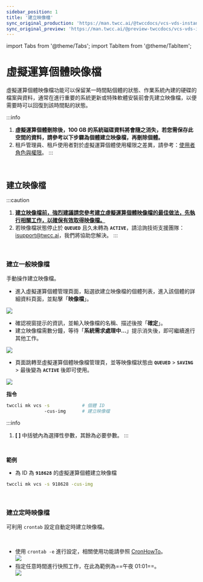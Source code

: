 ```yaml
---
sidebar_position: 1
title: '建立映像檔'
sync_original_production: 'https://man.twcc.ai/@twccdocs/vcs-vds-instance-image-zh'
sync_original_preview: 'https://man.twcc.ai/@preview-twccdocs/vcs-vds-instance-image-zh'
---
```


import Tabs from '@theme/Tabs';
import TabItem from '@theme/TabItem';

# 虛擬運算個體映像檔

虛擬運算個體映像檔功能可以保留某一時間點個體的狀態、作業系統內建的硬碟的檔案與資料，通常在進行重要的系統更新或特殊軟體安裝前會先建立映像檔，以便需要時可以回復到該時間點的狀態。

:::info
1. **虛擬運算個體刪除後，100 GB 的系統磁碟資料將會隨之消失，若您需保存此空間的資料，請參考以下步驟為個體建立映像檔，再刪除個體。**
2. 租戶管理員、租戶使用者對於虛擬運算個體使用權限之差異，請參考：[<ins>使用者角色與權限</ins>](https://man.twcc.ai/@twccdocs/role-main-zh/https%3A%2F%2Fman.twcc.ai%2F%40twccdocs%2Frole-compute-zh#虛擬運算服務)。
:::

<br/>

## 建立映像檔

:::caution
1. **<ins>建立映像檔前，強烈建議請您參考[建立虛擬運算個體映像檔的最佳做法](https://man.twcc.ai/@twccdocs/guide-vcs-snapshot-best-practice-zh)，先執行相關工作，以確保有效取得映像檔。</ins>**
2. 若映像檔狀態停止於 **`QUEUED`** 且久未轉為 **`ACTIVE`**，請洽詢技術支援團隊：<a href="mailto:isupport@twcc.ai">isupport@twcc.ai</a>，我們將協助您解決。
:::

<br/>

### 建立一般映像檔

手動操作建立映像檔。

<Tabs>

<TabItem value="TWCC 入口網站" label="TWCC 入口網站">

* 進入虛擬運算個體管理頁面，點選欲建立映像檔的個體列表，進入該個體的詳細資料頁面，並點擊「**映像檔**」。

![](https://cos.twcc.ai/SYS-MANUAL/uploads/upload_1eae8d8ba6e77b6985c766895be51052.png)


* 確認視窗提示的資訊，並輸入映像檔的名稱、描述後按「**確定**」。
* 建立映像檔需數分鐘，等待「**系統需求處理中...**」提示消失後，即可繼續進行其他工作。

![](https://cos.twcc.ai/SYS-MANUAL/uploads/upload_ed2e50a4cd9980029e9dd4d291761ede.png)

* 頁面跳轉至虛擬運算個體映像檔管理頁，並等映像檔狀態由 **`QUEUED`** > **`SAVING`**  > 最後變為 **`ACTIVE`** 後即可使用。

![](https://cos.twcc.ai/SYS-MANUAL/uploads/upload_6b56086ae6e9bd6eb94bf72f918e8d80.png)

</TabItem>

<TabItem value="TWCC CLI" label="TWCC CLI">

**指令**

```bash
twccli mk vcs -s            # 個體 ID  
              -cus-img      # 建立映像檔
```

:::info
1. **[ ]** 中括號內為選擇性參數，其餘為必要參數。
:::

<br/>

**範例**

- 為 ID 為 **`918628`** 的虛擬運算個體建立映像檔
```bash
twccli mk vcs -s 918628 -cus-img
```

</TabItem>

</Tabs>

<br/>

### 建立定時映像檔

可利用 `crontab` 設定自動定時建立映像檔。

<Tabs>

<TabItem value="TWCC 入口網站" label="TWCC 入口網站 (尚未支援)">

<br/>

</TabItem>

<TabItem value="TWCC CLI" label="TWCC CLI">

- 使用 `crontab -e` 進行設定，相關使用功能請參照 [<ins>CronHowTo</ins>](https://help.ubuntu.com/community/CronHowto)。<br/>
![](https://i.imgur.com/1zRke01.png)
- 指定任意時間進行快照工作，在此為範例為==午夜 01:01==。<br/>
![](https://i.imgur.com/mQp1kUr.png)

</TabItem>

</Tabs>